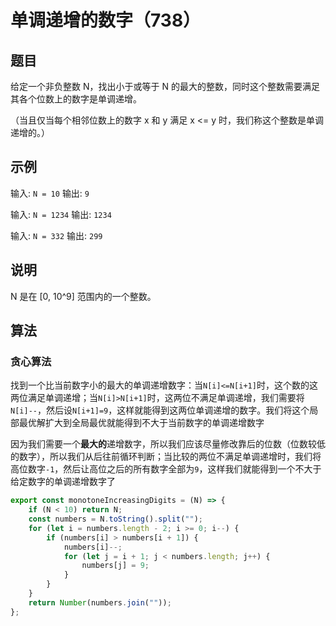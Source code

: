 # 单调递增的数字（738）

## 题目

给定一个非负整数 N，找出小于或等于 N 的最大的整数，同时这个整数需要满足其各个位数上的数字是单调递增。

（当且仅当每个相邻位数上的数字 x 和 y 满足 x <= y 时，我们称这个整数是单调递增的。）

## 示例

输入: `N = 10`
输出: `9`

输入: `N = 1234`
输出: `1234`

输入: `N = 332`
输出: `299`

## 说明

N 是在 [0, 10^9] 范围内的一个整数。

## 算法

### 贪心算法

找到一个比当前数字小的最大的单调递增数字：当`N[i]<=N[i+1]`时，这个数的这两位满足单调递增；当`N[i]>N[i+1]`时，这两位不满足单调递增，我们需要将`N[i]--`，然后设`N[i+1]=9`，这样就能得到这两位单调递增的数字。我们将这个局部最优解扩大到全局最优就能得到不大于当前数字的单调递增数字

因为我们需要一个**最大的**递增数字，所以我们应该尽量修改靠后的位数（位数较低的数字），所以我们从后往前循环判断；当比较的两位不满足单调递增时，我们将高位数字`-1`，然后让高位之后的所有数字全部为`9`，这样我们就能得到一个不大于给定数字的单调递增数字了

```js
export const monotoneIncreasingDigits = (N) => {
	if (N < 10) return N;
	const numbers = N.toString().split("");
	for (let i = numbers.length - 2; i >= 0; i--) {
		if (numbers[i] > numbers[i + 1]) {
			numbers[i]--;
			for (let j = i + 1; j < numbers.length; j++) {
				numbers[j] = 9;
			}
		}
	}
	return Number(numbers.join(""));
};
```